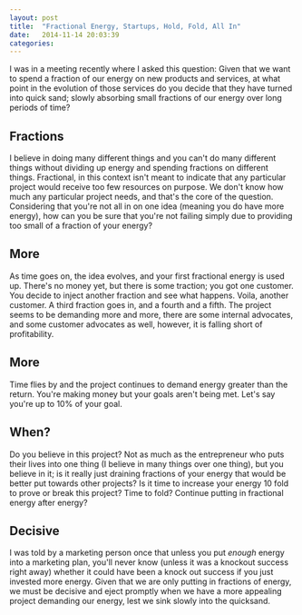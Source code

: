 ```yaml
---
layout: post
title:  "Fractional Energy, Startups, Hold, Fold, All In"
date:   2014-11-14 20:03:39
categories:
---
```


I was in a meeting recently where I asked this question: Given that we want to spend a fraction of our energy on 
new products and services, at what point in the evolution of those services do you decide that they have turned into 
quick sand; slowly absorbing small fractions of our energy over long periods of time?

## Fractions

I believe in doing many different things and you can't do many different things without dividing up energy and spending 
fractions on different things. Fractional, in this context isn't meant to indicate that any particular project would 
receive too few resources on purpose. We don't know how much any particular project needs, and that's the core of the 
question. Considering that you're not all in on one idea (meaning you do have more energy), how can you 
be sure that you're not failing simply due to providing too small of a fraction of your energy?

## More

As time goes on, the idea evolves, and your first fractional energy is used up. There's no money yet, but there is some 
traction; you got one customer. You decide to inject another fraction and see what happens. Voila, another customer. A 
third fraction goes in, and a fourth and a fifth. The project seems to be demanding more and more, there are some internal 
advocates, and some customer advocates as well, however, it is falling short of profitability.

## More

Time flies by and the project continues to demand energy greater than the return. You're making money but your goals aren't 
being met. Let's say you're up to 10% of your goal.

## When?

Do you believe in this project? Not as much as the entrepreneur who puts their lives into one thing (I believe in many 
things over one thing), but you believe in it; is it really just draining fractions of your energy that would be better 
put towards other projects? Is it time to increase your energy 10 fold to prove or break this project? Time to fold? 
Continue putting in fractional energy after energy?

## Decisive

I was told by a marketing person once that unless you put *enough* energy into a marketing plan, you'll never know (unless 
it was a knockout success right away) whether it could have been a knock out success if you just invested more energy. Given 
that we are only putting in fractions of energy, we must be decisive and eject promptly when we have a more appealing 
project demanding our energy, lest we sink slowly into the quicksand.